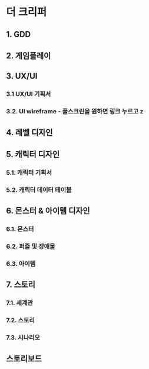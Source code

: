 <!-- # 더 크리퍼
## 1. GDD
## 2. 레벨 디자인
## 3. 스토리
## 4. 시나리오
### 5.1. 메인 시나리오
### 5.2. 캐릭터 설정
### 5.3. 아이템 설정
### 5.4. 몬스터 설정
### 5.5. 배경 설정
### 5.6. 스킬 실정
## 스토리보드 -->

# 더 크리퍼
## 1. GDD
## 2. 게임플레이
## 3. UX/UI
### 3.1 UX/UI 기획서
### 3.2. UI wireframe - 풀스크린을 원하면 링크 누르고 z
## 4. 레벨 디자인
## 5. 캐릭터 디자인
### 5.1. 캐릭터 기획서
### 5.2. 캐릭터 데이터 테이블
## 6. 몬스터 & 아이템 디자인
### 6.1. 몬스터
### 6.2. 퍼즐 및 장애물
### 6.3. 아이템
## 7. 스토리
### 7.1. 세계관
### 7.2. 스토리
### 7.3. 시나리오


## 스토리보드


<!-- 제목 1
=====
제목 2
-----



# 마크다운 테스트

# 1. 나의 첫 게임 UI디자인 문서
- 벡터 이미지를 포함한 씬플로우 구조도와 함께 보는 UI디자인
- 와이어프레임을 벡터 이미지로 제작한 것
# 2. 레벨디자인
- 매트로바이나 장르의 플래포머 게임의 초반 스테이지 설계
# 3. 인벤토리 시스템
- 드래그 앤 드랍 기능이 있는 인벤토리 설계
# 4. 전투시스템
- 온라인 필드 베이스 다대다 전투 환경의 전투 디자인
# 5. 채팅시스템
- UI 디자인 중 채팅에 대한 모든 시스템
# 6. 경매장시스템
- 게임 내 상품과 재화를 교환하는 공공거래 시스템을 주관하는 곳의 디자인</br>



# 기타 테스트
__*게임*__</br>

1. 순서가 있는 리스트
2. 순서가 있는 리스트

[마이노션](https://atentsgamedesign.notion.site/UXUI-58fbd6f6b6594252afe75f2e6078dd36?pvs=4) -->